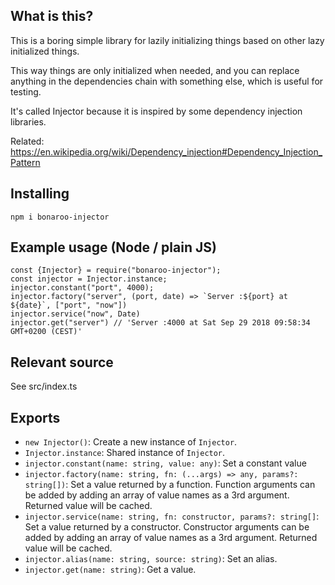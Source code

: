 ## What is this?

This is a boring simple library for lazily initializing things based on other lazy initialized things.

This way things are only initialized when needed, and you can replace anything in the dependencies chain with something else, which is useful for testing.

It's called Injector because it is inspired by some dependency injection libraries.

Related: https://en.wikipedia.org/wiki/Dependency_injection#Dependency_Injection_Pattern

## Installing

    npm i bonaroo-injector

## Example usage (Node / plain JS)

    const {Injector} = require("bonaroo-injector");
    const injector = Injector.instance;
    injector.constant("port", 4000);
    injector.factory("server", (port, date) => `Server :${port} at ${date}`, ["port", "now"])
    injector.service("now", Date)
    injector.get("server") // 'Server :4000 at Sat Sep 29 2018 09:58:34 GMT+0200 (CEST)'

## Relevant source

See src/index.ts

## Exports

- `new Injector()`: Create a new instance of `Injector`.
- `Injector.instance`: Shared instance of `Injector`.
- `injector.constant(name: string, value: any)`: Set a constant value
- `injector.factory(name: string, fn: (...args) => any, params?: string[])`: Set a value returned by a function. Function arguments can be added by adding an array of value names as a 3rd argument. Returned value will be cached.
- `injector.service(name: string, fn: constructor, params?: string[]`: Set a value returned by a constructor. Constructor arguments can be added by adding an array of value names as a 3rd argument. Returned value will be cached.
- `injector.alias(name: string, source: string)`: Set an alias.
- `injector.get(name: string)`: Get a value.

